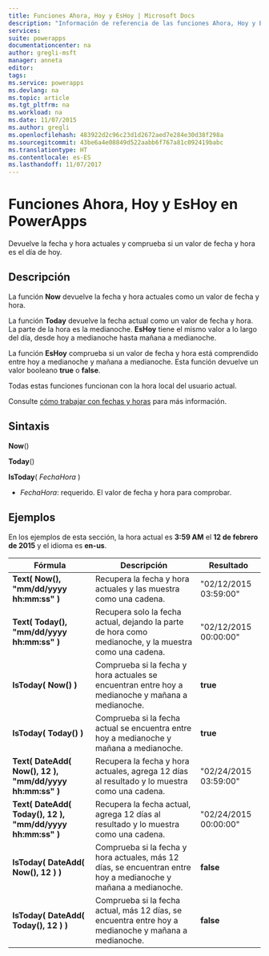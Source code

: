 ```yaml
---
title: Funciones Ahora, Hoy y EsHoy | Microsoft Docs
description: "Información de referencia de las funciones Ahora, Hoy y EsHoy de PowerApps, con sintaxis y ejemplos"
services: 
suite: powerapps
documentationcenter: na
author: gregli-msft
manager: anneta
editor: 
tags: 
ms.service: powerapps
ms.devlang: na
ms.topic: article
ms.tgt_pltfrm: na
ms.workload: na
ms.date: 11/07/2015
ms.author: gregli
ms.openlocfilehash: 483922d2c96c23d1d2672aed7e284e30d38f298a
ms.sourcegitcommit: 43be6a4e08849d522aabb6f767a81c092419babc
ms.translationtype: HT
ms.contentlocale: es-ES
ms.lasthandoff: 11/07/2017
---
```

# <a name="now-today-and-istoday-functions-in-powerapps"></a>Funciones Ahora, Hoy y EsHoy en PowerApps
Devuelve la fecha y hora actuales y comprueba si un valor de fecha y hora es el día de hoy.

## <a name="description"></a>Descripción
La función **Now** devuelve la fecha y hora actuales como un valor de fecha y hora.

La función **Today** devuelve la fecha actual como un valor de fecha y hora. La parte de la hora es la medianoche. **EsHoy** tiene el mismo valor a lo largo del día, desde hoy a medianoche hasta mañana a medianoche.

La función **EsHoy** comprueba si un valor de fecha y hora está comprendido entre hoy a medianoche y mañana a medianoche. Esta función devuelve un valor booleano **true** o **false**.

Todas estas funciones funcionan con la hora local del usuario actual.

Consulte [cómo trabajar con fechas y horas](../show-text-dates-times.md) para más información.

## <a name="syntax"></a>Sintaxis
**Now**()

**Today**()

**IsToday**( *FechaHora* )

* *FechaHora*: requerido.  El valor de fecha y hora para comprobar.

## <a name="examples"></a>Ejemplos
En los ejemplos de esta sección, la hora actual es **3:59 AM** el **12 de febrero de 2015** y el idioma es **en-us**.

| Fórmula | Descripción | Resultado |
| --- | --- | --- |
| **Text( Now(), "mm/dd/yyyy hh:mm:ss" )** |Recupera la fecha y hora actuales y las muestra como una cadena. |"02/12/2015 03:59:00" |
| **Text( Today(), "mm/dd/yyyy hh:mm:ss" )** |Recupera solo la fecha actual, dejando la parte de hora como medianoche, y la muestra como una cadena. |"02/12/2015 00:00:00" |
| **IsToday( Now() )** |Comprueba si la fecha y hora actuales se encuentran entre hoy a medianoche y mañana a medianoche. |**true** |
| **IsToday( Today() )** |Comprueba si la fecha actual se encuentra entre hoy a medianoche y mañana a medianoche. |**true** |
| **Text( DateAdd( Now(), 12 ), "mm/dd/yyyy hh:mm:ss" )** |Recupera la fecha y hora actuales, agrega 12 días al resultado y lo muestra como una cadena. |"02/24/2015 03:59:00" |
| **Text( DateAdd( Today(), 12 ), "mm/dd/yyyy hh:mm:ss" )** |Recupera la fecha actual, agrega 12 días al resultado y lo muestra como una cadena. |"02/24/2015 00:00:00" |
| **IsToday( DateAdd( Now(), 12 ) )** |Comprueba si la fecha y hora actuales, más 12 días, se encuentran entre hoy a medianoche y mañana a medianoche. |**false** |
| **IsToday( DateAdd( Today(), 12 ) )** |Comprueba si la fecha actual, más 12 días, se encuentra entre hoy a medianoche y mañana a medianoche. |**false** |

